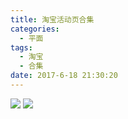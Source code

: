 ```yaml
---
title: 淘宝活动页合集
categories:
  - 平面
tags:
  - 淘宝
  - 合集
date: 2017-6-18 21:30:20
---
```

<image src="http://wx1.sinaimg.cn/large/005YECPzly1flmkygh78zj30u01vj7wh.jpg" />

<image src="http://wx2.sinaimg.cn/large/005YECPzly1flmky5gw7nj30xc3kdhdt.jpg" />
